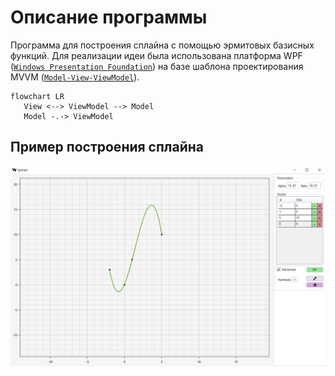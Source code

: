 # Описание программы #
Программа для построения сплайна с помощью эрмитовых базисных функций. Для реализации идеи была использована платформа WPF ([``Windows Presentation Foundation``](https://docs.microsoft.com/en-us/visualstudio/designers/getting-started-with-wpf?view=vs-2022)) на базе шаблона проектирования MVVM ([``Model-View-ViewModel``](https://en.wikipedia.org/wiki/Model%E2%80%93view%E2%80%93viewmodel)).
```mermaid
flowchart LR
   View <--> ViewModel --> Model
   Model -.-> ViewModel
```

## Пример построения сплайна
![](Splines\Resources\Images\example.png)